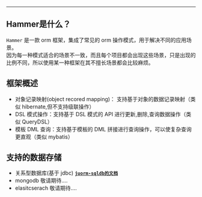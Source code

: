 ***

## Hammer是什么？

`Hammer` 是一款 orm 框架，集成了常见的 orm 操作模式，用于解决不同的应用场景。   
因为每一种模式适合的场景不一致，而且每个项目都会出现这些场景，只是出现的比例不同，所以使用某一种框架在其不擅长场景都会比较麻烦。

## 框架概述

-   对象记录映射(object recored mapping)： 支持基于对象的数据记录映射（类似 hibernate,但不支持级联操作）
-   DSL 模式操作：支持基于 DSL 模式的 API 进行更新,删除,查询数据操作（类似 QueryDSL）
-   模板 DML 查询：支持基于模板的 DML 拼接进行查询操作，可以使复杂查询更直观（类似 mybatis）

## 支持的数据存储

-   关系型数据库(基于 jdbc) [**`juorm-sqldb的文档`**](./juorm-sqldb/README.md)
-   mongodb 敬请期待....
-   elasitcserach 敬请期待....
